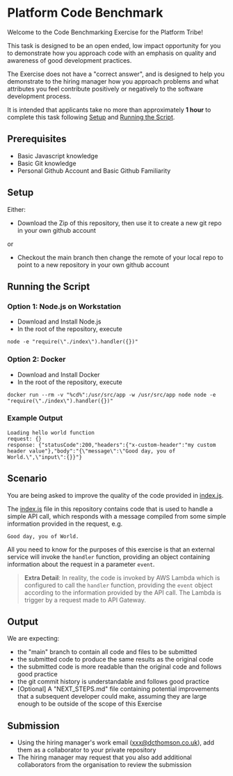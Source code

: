 # Platform Code Benchmark
Welcome to the Code Benchmarking Exercise for the Platform Tribe!

This task is designed to be an open ended, low impact opportunity for you to demonstrate how you approach code with an emphasis on quality and awareness of good development practices.

The Exercise does not have a "correct answer", and is designed to help you demonstrate to the hiring manager how you approach problems and what attributes you feel contribute positively or negatively to the software development process.

It is intended that applicants take no more than approximately **1 hour** to complete this task following [Setup](#setup) and [Running the Script](#running-the-script).

## Prerequisites
 - Basic Javascript knowledge
 - Basic Git knowledge
 - Personal Github Account and Basic Github Familiarity

## Setup
Either:
 - Download the Zip of this repository, then use it to create a new git repo in your own github account
 
or

- Checkout the main branch then change the remote of your local repo to point to a new repository in your own github account

## Running the Script
### Option 1: Node.js on Workstation
 - Download and Install Node.js
 - In the root of the repository, execute
```
node -e "require(\"./index\").handler({})"
```

### Option 2: Docker
 - Download and Install Docker
 - In the root of the repository, execute
```
docker run --rm -v "%cd%":/usr/src/app -w /usr/src/app node node -e "require(\"./index\").handler({})"
```

### Example Output
```
Loading hello world function
request: {}
response: {"statusCode":200,"headers":{"x-custom-header":"my custom header value"},"body":"{\"message\":\"Good day, you of World.\",\"input\":{}}"}
```

## Scenario
You are being asked to improve the quality of the code provided in [index.js](index.js).

The [index.js](index.js) file in this repository contains code that is used to handle a simple API call, which responds with a message compiled from some simple information provided in the request, e.g.
```
Good day, you of World.
```

All you need to know for the purposes of this exercise is that an external service will invoke the `handler` function, providing an object containing information about the request in a parameter `event`.
> **Extra Detail**: In reality, the code is invoked by AWS Lambda which is configured to call the `handler` function, providing the `event` object according to the information provided by the API call. The Lambda is trigger by a request made to API Gateway.

## Output
We are expecting:
 - the "main" branch to contain all code and files to be submitted
 - the submitted code to produce the same results as the original code
 - the submitted code is more readable than the original code and follows good practice
 - the git commit history is understandable and follows good practice
 - [Optional] A "NEXT_STEPS.md" file containing potential improvements that a subsequent developer could make, assuming they are large enough to be outside of the scope of this Exercise

## Submission
 - Using the hiring manager's work email (xxx@dcthomson.co.uk), add them as a collaborator to your private repository
 - The hiring manager may request that you also add additional collaborators from the organisation to review the submission
